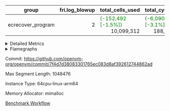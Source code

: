 | group | fri.log_blowup | total_cells_used | total_cycles | total_proof_time_ms |
| --- | --- | --- | --- | --- |
| ecrecover_program | <div style='text-align: right'>2</div>  | <span style="color: green">(-152,492 [-1.5%])</span> <div style='text-align: right'>10,099,312</div>  | <span style="color: green">(-6,090 [-3.1%])</span> <div style='text-align: right'>188,976</div>  | <div style='text-align: right'>1,904.0</div>  |


<details>
<summary>Detailed Metrics</summary>

| commit_exe_time_ms | fri.log_blowup | keygen_time_ms |
| --- | --- | --- |
| <div style='text-align: right'>7.0</div>  | <div style='text-align: right'>2</div>  | <span style="color: green">(-313.0 [-0.4%])</span> <div style='text-align: right'>77,276.0</div>  |

| air_name | constraints | interactions | quotient_deg |
| --- | --- | --- | --- |
| ProgramAir | <div style='text-align: right'>4</div>  | <div style='text-align: right'>1</div>  | <div style='text-align: right'>1</div>  |
| VmConnectorAir | <div style='text-align: right'>9</div>  | <div style='text-align: right'>3</div>  | <div style='text-align: right'>2</div>  |
| PersistentBoundaryAir<8> | <div style='text-align: right'>6</div>  | <div style='text-align: right'>3</div>  | <div style='text-align: right'>2</div>  |
| MemoryMerkleAir<8> | <div style='text-align: right'>40</div>  | <div style='text-align: right'>4</div>  | <div style='text-align: right'>2</div>  |
| AccessAdapterAir<2> | <div style='text-align: right'>14</div>  | <div style='text-align: right'>5</div>  | <div style='text-align: right'>2</div>  |
| AccessAdapterAir<4> | <div style='text-align: right'>14</div>  | <div style='text-align: right'>5</div>  | <div style='text-align: right'>2</div>  |
| AccessAdapterAir<8> | <div style='text-align: right'>14</div>  | <div style='text-align: right'>5</div>  | <div style='text-align: right'>2</div>  |
| AccessAdapterAir<16> | <div style='text-align: right'>14</div>  | <div style='text-align: right'>5</div>  | <div style='text-align: right'>2</div>  |
| AccessAdapterAir<32> | <div style='text-align: right'>14</div>  | <div style='text-align: right'>5</div>  | <div style='text-align: right'>2</div>  |
| AccessAdapterAir<64> | <div style='text-align: right'>14</div>  | <div style='text-align: right'>5</div>  | <div style='text-align: right'>2</div>  |
| VmAirWrapper<Rv32VecHeapAdapterAir<1, 2, 2, 32, 32>, FieldExpressionCoreAir> | <div style='text-align: right'>449</div>  | <div style='text-align: right'>411</div>  | <div style='text-align: right'>2</div>  |
| VmAirWrapper<Rv32VecHeapAdapterAir<2, 2, 2, 32, 32>, FieldExpressionCoreAir> | <div style='text-align: right'>456</div>  | <div style='text-align: right'>422</div>  | <div style='text-align: right'>2</div>  |
| KeccakVmAir | <div style='text-align: right'>4,571</div>  | <div style='text-align: right'>321</div>  | <div style='text-align: right'>2</div>  |
| VmAirWrapper<Rv32IsEqualModAdapterAir<2, 1, 32, 32>, ModularIsEqualCoreAir<32, 4, 8> | <div style='text-align: right'>223</div>  | <div style='text-align: right'>25</div>  | <div style='text-align: right'>2</div>  |
| VmAirWrapper<Rv32VecHeapAdapterAir<2, 1, 1, 32, 32>, ModularMulDivCoreAir> | <div style='text-align: right'>188</div>  | <div style='text-align: right'>156</div>  | <div style='text-align: right'>2</div>  |
| VmAirWrapper<Rv32VecHeapAdapterAir<2, 1, 1, 32, 32>, ModularAddSubCoreAir> | <div style='text-align: right'>126</div>  | <div style='text-align: right'>94</div>  | <div style='text-align: right'>2</div>  |
| VmAirWrapper<Rv32HintStoreAdapterAir, Rv32HintStoreCoreAir> | <div style='text-align: right'>17</div>  | <div style='text-align: right'>15</div>  | <div style='text-align: right'>2</div>  |
| VmAirWrapper<Rv32MultAdapterAir, DivRemCoreAir<4, 8> | <div style='text-align: right'>88</div>  | <div style='text-align: right'>25</div>  | <div style='text-align: right'>2</div>  |
| VmAirWrapper<Rv32MultAdapterAir, MulHCoreAir<4, 8> | <div style='text-align: right'>38</div>  | <div style='text-align: right'>24</div>  | <div style='text-align: right'>2</div>  |
| VmAirWrapper<Rv32MultAdapterAir, MultiplicationCoreAir<4, 8> | <div style='text-align: right'>26</div>  | <div style='text-align: right'>19</div>  | <div style='text-align: right'>2</div>  |
| RangeTupleCheckerAir<2> | <div style='text-align: right'>4</div>  | <div style='text-align: right'>1</div>  | <div style='text-align: right'>1</div>  |
| VmAirWrapper<Rv32RdWriteAdapterAir, Rv32AuipcCoreAir> | <div style='text-align: right'>15</div>  | <div style='text-align: right'>11</div>  | <div style='text-align: right'>2</div>  |
| VmAirWrapper<Rv32JalrAdapterAir, Rv32JalrCoreAir> | <div style='text-align: right'>20</div>  | <div style='text-align: right'>16</div>  | <div style='text-align: right'>2</div>  |
| VmAirWrapper<Rv32CondRdWriteAdapterAir, Rv32JalLuiCoreAir> | <div style='text-align: right'>22</div>  | <div style='text-align: right'>10</div>  | <div style='text-align: right'>2</div>  |
| VmAirWrapper<Rv32BranchAdapterAir, BranchLessThanCoreAir<4, 8> | <div style='text-align: right'>41</div>  | <div style='text-align: right'>13</div>  | <div style='text-align: right'>2</div>  |
| VmAirWrapper<Rv32BranchAdapterAir, BranchEqualCoreAir<4> | <div style='text-align: right'>25</div>  | <div style='text-align: right'>11</div>  | <div style='text-align: right'>2</div>  |
| VmAirWrapper<Rv32LoadStoreAdapterAir, LoadSignExtendCoreAir<4, 8> | <div style='text-align: right'>33</div>  | <div style='text-align: right'>18</div>  | <div style='text-align: right'>2</div>  |
| VmAirWrapper<Rv32LoadStoreAdapterAir, LoadStoreCoreAir<4> | <div style='text-align: right'>38</div>  | <div style='text-align: right'>17</div>  | <div style='text-align: right'>2</div>  |
| VmAirWrapper<Rv32BaseAluAdapterAir, ShiftCoreAir<4, 8> | <div style='text-align: right'>90</div>  | <div style='text-align: right'>23</div>  | <div style='text-align: right'>2</div>  |
| VmAirWrapper<Rv32BaseAluAdapterAir, LessThanCoreAir<4, 8> | <div style='text-align: right'>39</div>  | <div style='text-align: right'>17</div>  | <div style='text-align: right'>2</div>  |
| VmAirWrapper<Rv32BaseAluAdapterAir, BaseAluCoreAir<4, 8> | <div style='text-align: right'>43</div>  | <div style='text-align: right'>19</div>  | <div style='text-align: right'>2</div>  |
| BitwiseOperationLookupAir<8> | <div style='text-align: right'>4</div>  | <div style='text-align: right'>2</div>  | <div style='text-align: right'>2</div>  |
| PhantomAir | <div style='text-align: right'>5</div>  | <div style='text-align: right'>3</div>  | <div style='text-align: right'>2</div>  |
| Poseidon2VmAir<BabyBearParameters> | <div style='text-align: right'>525</div>  | <div style='text-align: right'>32</div>  | <div style='text-align: right'>2</div>  |
| VariableRangeCheckerAir | <div style='text-align: right'>4</div>  | <div style='text-align: right'>1</div>  | <div style='text-align: right'>1</div>  |

| group | segment | stark_prove_excluding_trace_time_ms | total_cells | total_cells_used | total_cycles | trace_gen_time_ms |
| --- | --- | --- | --- | --- | --- | --- |
| ecrecover_program | 0 | <div style='text-align: right'>1,904.0</div>  | <span style="color: red">(+12,360 [+0.0%])</span> <div style='text-align: right'>34,170,231</div>  | <span style="color: green">(-152,492 [-1.5%])</span> <div style='text-align: right'>10,099,312</div>  | <span style="color: green">(-6,090 [-3.1%])</span> <div style='text-align: right'>188,976</div>  | <span style="color: green">(-3.0 [-2.2%])</span> <div style='text-align: right'>134.0</div>  |

| group | chip_name | segment | rows_used |
| --- | --- | --- | --- |
| ecrecover_program | ProgramChip | 0 | <span style="color: red">(+49 [+0.6%])</span> <div style='text-align: right'>8,447</div>  |
| ecrecover_program | VmConnectorAir | 0 | <div style='text-align: right'>2</div>  |
| ecrecover_program | Boundary | 0 | <span style="color: green">(-46 [-1.5%])</span> <div style='text-align: right'>2,990</div>  |
| ecrecover_program | Merkle | 0 | <span style="color: green">(-50 [-1.5%])</span> <div style='text-align: right'>3,290</div>  |
| ecrecover_program | AccessAdapter<2> | 0 | <div style='text-align: right'>132</div>  |
| ecrecover_program | AccessAdapter<4> | 0 | <div style='text-align: right'>68</div>  |
| ecrecover_program | AccessAdapter<8> | 0 | <span style="color: red">(+144 [+2.3%])</span> <div style='text-align: right'>6,514</div>  |
| ecrecover_program | AccessAdapter<16> | 0 | <span style="color: red">(+80 [+2.8%])</span> <div style='text-align: right'>2,958</div>  |
| ecrecover_program | AccessAdapter<32> | 0 | <span style="color: red">(+40 [+2.8%])</span> <div style='text-align: right'>1,480</div>  |
| ecrecover_program | <Rv32VecHeapAdapterAir<1, 2, 2, 32, 32>,FieldExpressionCoreAir> | 0 | <div style='text-align: right'>1,271</div>  |
| ecrecover_program | <Rv32VecHeapAdapterAir<2, 2, 2, 32, 32>,FieldExpressionCoreAir> | 0 | <div style='text-align: right'>726</div>  |
| ecrecover_program | KeccakVmAir | 0 | <div style='text-align: right'>120</div>  |
| ecrecover_program | <Rv32IsEqualModAdapterAir<2, 1, 32, 32>,ModularIsEqualCoreAir<32, 4, 8>> | 0 | <div style='text-align: right'>3,194</div>  |
| ecrecover_program | <Rv32VecHeapAdapterAir<2, 1, 1, 32, 32>,ModularMulDivCoreAir> | 0 | <span style="color: red">(+5 [+31.2%])</span> <div style='text-align: right'>21</div>  |
| ecrecover_program | <Rv32VecHeapAdapterAir<2, 1, 1, 32, 32>,ModularAddSubCoreAir> | 0 | <span style="color: red">(+5 [+83.3%])</span> <div style='text-align: right'>11</div>  |
| ecrecover_program | <Rv32HintStoreAdapterAir,Rv32HintStoreCoreAir> | 0 | <div style='text-align: right'>214</div>  |
| ecrecover_program | <Rv32MultAdapterAir,DivRemCoreAir<4, 8>> | 0 | <div style='text-align: right'>5</div>  |
| ecrecover_program | <Rv32MultAdapterAir,MulHCoreAir<4, 8>> | 0 | <div style='text-align: right'>5</div>  |
| ecrecover_program | <Rv32MultAdapterAir,MultiplicationCoreAir<4, 8>> | 0 | <div style='text-align: right'>16</div>  |
| ecrecover_program | RangeTupleCheckerAir<2> | 0 | <div style='text-align: right'>524,288</div>  |
| ecrecover_program | <Rv32RdWriteAdapterAir,Rv32AuipcCoreAir> | 0 | <span style="color: red">(+5 [+0.6%])</span> <div style='text-align: right'>840</div>  |
| ecrecover_program | <Rv32JalrAdapterAir,Rv32JalrCoreAir> | 0 | <span style="color: red">(+10 [+0.6%])</span> <div style='text-align: right'>1,559</div>  |
| ecrecover_program | <Rv32CondRdWriteAdapterAir,Rv32JalLuiCoreAir> | 0 | <span style="color: green">(-20 [-1.6%])</span> <div style='text-align: right'>1,253</div>  |
| ecrecover_program | <Rv32BranchAdapterAir,BranchLessThanCoreAir<4, 8>> | 0 | <div style='text-align: right'>5,885</div>  |
| ecrecover_program | <Rv32BranchAdapterAir,BranchEqualCoreAir<4>> | 0 | <span style="color: green">(-650 [-5.4%])</span> <div style='text-align: right'>11,286</div>  |
| ecrecover_program | <Rv32LoadStoreAdapterAir,LoadSignExtendCoreAir<4, 8>> | 0 | <div style='text-align: right'>140</div>  |
| ecrecover_program | <Rv32LoadStoreAdapterAir,LoadStoreCoreAir<4>> | 0 | <span style="color: red">(+50 [+0.2%])</span> <div style='text-align: right'>30,976</div>  |
| ecrecover_program | <Rv32BaseAluAdapterAir,ShiftCoreAir<4, 8>> | 0 | <span style="color: green">(-80 [-3.5%])</span> <div style='text-align: right'>2,223</div>  |
| ecrecover_program | <Rv32BaseAluAdapterAir,LessThanCoreAir<4, 8>> | 0 | <span style="color: green">(-310 [-17.7%])</span> <div style='text-align: right'>1,441</div>  |
| ecrecover_program | <Rv32BaseAluAdapterAir,BaseAluCoreAir<4, 8>> | 0 | <span style="color: green">(-2,060 [-5.8%])</span> <div style='text-align: right'>33,349</div>  |
| ecrecover_program | BitwiseOperationLookupAir<8> | 0 | <div style='text-align: right'>65,536</div>  |
| ecrecover_program | PhantomAir | 0 | <div style='text-align: right'>45</div>  |
| ecrecover_program | Poseidon2VmAir<BabyBearParameters> | 0 | <span style="color: green">(-96 [-1.5%])</span> <div style='text-align: right'>6,280</div>  |
| ecrecover_program | VariableRangeCheckerAir | 0 | <div style='text-align: right'>262,144</div>  |

| group | dsl_ir | opcode | segment | frequency |
| --- | --- | --- | --- | --- |
| ecrecover_program |  | ADD | 0 | <span style="color: green">(-1,905 [-6.8%])</span> <div style='text-align: right'>26,111</div>  |
| ecrecover_program |  | AND | 0 | <span style="color: green">(-155 [-3.2%])</span> <div style='text-align: right'>4,690</div>  |
| ecrecover_program |  | AUIPC | 0 | <span style="color: red">(+5 [+0.6%])</span> <div style='text-align: right'>840</div>  |
| ecrecover_program |  | BEQ | 0 | <span style="color: green">(-320 [-4.0%])</span> <div style='text-align: right'>7,619</div>  |
| ecrecover_program |  | BGEU | 0 | <span style="color: red">(+5 [+0.5%])</span> <div style='text-align: right'>930</div>  |
| ecrecover_program |  | BLT | 0 | <div style='text-align: right'>12</div>  |
| ecrecover_program |  | BLTU | 0 | <span style="color: green">(-5 [-0.1%])</span> <div style='text-align: right'>4,943</div>  |
| ecrecover_program |  | BNE | 0 | <span style="color: green">(-330 [-8.3%])</span> <div style='text-align: right'>3,667</div>  |
| ecrecover_program |  | DIVU | 0 | <div style='text-align: right'>5</div>  |
| ecrecover_program |  | EcAddNe | 0 | <div style='text-align: right'>726</div>  |
| ecrecover_program |  | EcDouble | 0 | <div style='text-align: right'>1,271</div>  |
| ecrecover_program |  | HINT_STOREW | 0 | <div style='text-align: right'>214</div>  |
| ecrecover_program |  | IS_EQ | 0 | <div style='text-align: right'>3,203</div>  |
| ecrecover_program |  | JAL | 0 | <span style="color: green">(-10 [-1.0%])</span> <div style='text-align: right'>993</div>  |
| ecrecover_program |  | JALR | 0 | <span style="color: red">(+10 [+0.6%])</span> <div style='text-align: right'>1,559</div>  |
| ecrecover_program |  | KECCAK256 | 0 | <div style='text-align: right'>5</div>  |
| ecrecover_program |  | LOADB | 0 | <div style='text-align: right'>140</div>  |
| ecrecover_program |  | LOADBU | 0 | <div style='text-align: right'>2,450</div>  |
| ecrecover_program |  | LOADW | 0 | <span style="color: red">(+125 [+0.9%])</span> <div style='text-align: right'>14,651</div>  |
| ecrecover_program |  | LUI | 0 | <span style="color: green">(-10 [-3.7%])</span> <div style='text-align: right'>260</div>  |
| ecrecover_program |  | MUL | 0 | <div style='text-align: right'>16</div>  |
| ecrecover_program |  | MULHU | 0 | <div style='text-align: right'>5</div>  |
| ecrecover_program |  | ModularAddSub | 0 | <span style="color: red">(+5 [+71.4%])</span> <div style='text-align: right'>12</div>  |
| ecrecover_program |  | ModularMulDiv | 0 | <span style="color: red">(+5 [+18.5%])</span> <div style='text-align: right'>32</div>  |
| ecrecover_program |  | OR | 0 | <div style='text-align: right'>1,302</div>  |
| ecrecover_program |  | PHANTOM | 0 | <div style='text-align: right'>45</div>  |
| ecrecover_program |  | SETUP_ISEQ | 0 | <div style='text-align: right'>2</div>  |
| ecrecover_program |  | SLL | 0 | <span style="color: red">(+80 [+6.7%])</span> <div style='text-align: right'>1,272</div>  |
| ecrecover_program |  | SLTU | 0 | <span style="color: green">(-310 [-17.7%])</span> <div style='text-align: right'>1,441</div>  |
| ecrecover_program |  | SRL | 0 | <span style="color: green">(-160 [-14.4%])</span> <div style='text-align: right'>951</div>  |
| ecrecover_program |  | STOREB | 0 | <span style="color: green">(-320 [-22.3%])</span> <div style='text-align: right'>1,114</div>  |
| ecrecover_program |  | STOREW | 0 | <span style="color: red">(+245 [+2.0%])</span> <div style='text-align: right'>12,761</div>  |
| ecrecover_program |  | SUB | 0 | <div style='text-align: right'>1,221</div>  |
| ecrecover_program |  | XOR | 0 | <div style='text-align: right'>25</div>  |

| group | air_name | dsl_ir | opcode | segment | cells_used |
| --- | --- | --- | --- | --- | --- |
| ecrecover_program | <Rv32BaseAluAdapterAir,BaseAluCoreAir<4, 8>> |  | ADD | 0 | <span style="color: green">(-68,580 [-6.8%])</span> <div style='text-align: right'>939,996</div>  |
| ecrecover_program | AccessAdapter<8> |  | ADD | 0 | <span style="color: green">(-17 [-25.0%])</span> <div style='text-align: right'>51</div>  |
| ecrecover_program | Boundary |  | ADD | 0 | <span style="color: green">(-40 [-25.0%])</span> <div style='text-align: right'>120</div>  |
| ecrecover_program | Merkle |  | ADD | 0 | <div style='text-align: right'>64</div>  |
| ecrecover_program | <Rv32BaseAluAdapterAir,BaseAluCoreAir<4, 8>> |  | AND | 0 | <span style="color: green">(-5,580 [-3.2%])</span> <div style='text-align: right'>168,840</div>  |
| ecrecover_program | <Rv32RdWriteAdapterAir,Rv32AuipcCoreAir> |  | AUIPC | 0 | <span style="color: red">(+105 [+0.6%])</span> <div style='text-align: right'>17,640</div>  |
| ecrecover_program | AccessAdapter<8> |  | AUIPC | 0 | <div style='text-align: right'>51</div>  |
| ecrecover_program | Boundary |  | AUIPC | 0 | <div style='text-align: right'>120</div>  |
| ecrecover_program | Merkle |  | AUIPC | 0 | <div style='text-align: right'>3,520</div>  |
| ecrecover_program | <Rv32BranchAdapterAir,BranchEqualCoreAir<4>> |  | BEQ | 0 | <span style="color: green">(-8,320 [-4.0%])</span> <div style='text-align: right'>198,094</div>  |
| ecrecover_program | <Rv32BranchAdapterAir,BranchLessThanCoreAir<4, 8>> |  | BGEU | 0 | <span style="color: red">(+160 [+0.5%])</span> <div style='text-align: right'>29,760</div>  |
| ecrecover_program | <Rv32BranchAdapterAir,BranchLessThanCoreAir<4, 8>> |  | BLT | 0 | <div style='text-align: right'>384</div>  |
| ecrecover_program | <Rv32BranchAdapterAir,BranchLessThanCoreAir<4, 8>> |  | BLTU | 0 | <span style="color: green">(-160 [-0.1%])</span> <div style='text-align: right'>158,176</div>  |
| ecrecover_program | <Rv32BranchAdapterAir,BranchEqualCoreAir<4>> |  | BNE | 0 | <span style="color: green">(-8,580 [-8.3%])</span> <div style='text-align: right'>95,342</div>  |
| ecrecover_program | <Rv32MultAdapterAir,DivRemCoreAir<4, 8>> |  | DIVU | 0 | <div style='text-align: right'>285</div>  |
| ecrecover_program | <Rv32VecHeapAdapterAir<2, 2, 2, 32, 32>,FieldExpressionCoreAir> |  | EcAddNe | 0 | <div style='text-align: right'>449,394</div>  |
| ecrecover_program | AccessAdapter<16> |  | EcAddNe | 0 | <div style='text-align: right'>27,175</div>  |
| ecrecover_program | AccessAdapter<32> |  | EcAddNe | 0 | <div style='text-align: right'>22,304</div>  |
| ecrecover_program | AccessAdapter<8> |  | EcAddNe | 0 | <div style='text-align: right'>36,890</div>  |
| ecrecover_program | Boundary |  | EcAddNe | 0 | <div style='text-align: right'>160</div>  |
| ecrecover_program | Merkle |  | EcAddNe | 0 | <div style='text-align: right'>256</div>  |
| ecrecover_program | <Rv32VecHeapAdapterAir<1, 2, 2, 32, 32>,FieldExpressionCoreAir> |  | EcDouble | 0 | <div style='text-align: right'>690,153</div>  |
| ecrecover_program | AccessAdapter<16> |  | EcDouble | 0 | <div style='text-align: right'>1,600</div>  |
| ecrecover_program | AccessAdapter<32> |  | EcDouble | 0 | <div style='text-align: right'>1,312</div>  |
| ecrecover_program | AccessAdapter<8> |  | EcDouble | 0 | <span style="color: red">(+136 [+6.7%])</span> <div style='text-align: right'>2,176</div>  |
| ecrecover_program | <Rv32HintStoreAdapterAir,Rv32HintStoreCoreAir> |  | HINT_STOREW | 0 | <div style='text-align: right'>5,564</div>  |
| ecrecover_program | AccessAdapter<8> |  | HINT_STOREW | 0 | <span style="color: red">(+68 [+4.5%])</span> <div style='text-align: right'>1,581</div>  |
| ecrecover_program | Boundary |  | HINT_STOREW | 0 | <span style="color: red">(+160 [+4.5%])</span> <div style='text-align: right'>3,720</div>  |
| ecrecover_program | Merkle |  | HINT_STOREW | 0 | <span style="color: red">(+384 [+5.8%])</span> <div style='text-align: right'>6,976</div>  |
| ecrecover_program | <Rv32IsEqualModAdapterAir<2, 1, 32, 32>,ModularIsEqualCoreAir<32, 4, 8>> |  | IS_EQ | 0 | <div style='text-align: right'>531,698</div>  |
| ecrecover_program | AccessAdapter<16> |  | IS_EQ | 0 | <div style='text-align: right'>4,500</div>  |
| ecrecover_program | AccessAdapter<32> |  | IS_EQ | 0 | <div style='text-align: right'>3,690</div>  |
| ecrecover_program | AccessAdapter<8> |  | IS_EQ | 0 | <div style='text-align: right'>6,052</div>  |
| ecrecover_program | Boundary |  | IS_EQ | 0 | <div style='text-align: right'>160</div>  |
| ecrecover_program | Merkle |  | IS_EQ | 0 | <span style="color: red">(+64 [+14.3%])</span> <div style='text-align: right'>512</div>  |
| ecrecover_program | <Rv32CondRdWriteAdapterAir,Rv32JalLuiCoreAir> |  | JAL | 0 | <span style="color: green">(-180 [-1.0%])</span> <div style='text-align: right'>17,874</div>  |
| ecrecover_program | <Rv32JalrAdapterAir,Rv32JalrCoreAir> |  | JALR | 0 | <span style="color: red">(+280 [+0.6%])</span> <div style='text-align: right'>43,652</div>  |
| ecrecover_program | AccessAdapter<8> |  | KECCAK256 | 0 | <div style='text-align: right'>68</div>  |
| ecrecover_program | Boundary |  | KECCAK256 | 0 | <div style='text-align: right'>160</div>  |
| ecrecover_program | KeccakVmAir |  | KECCAK256 | 0 | <div style='text-align: right'>379,680</div>  |
| ecrecover_program | Merkle |  | KECCAK256 | 0 | <div style='text-align: right'>128</div>  |
| ecrecover_program | <Rv32LoadStoreAdapterAir,LoadSignExtendCoreAir<4, 8>> |  | LOADB | 0 | <div style='text-align: right'>4,900</div>  |
| ecrecover_program | <Rv32LoadStoreAdapterAir,LoadStoreCoreAir<4>> |  | LOADBU | 0 | <div style='text-align: right'>98,000</div>  |
| ecrecover_program | AccessAdapter<16> |  | LOADBU | 0 | <div style='text-align: right'>125</div>  |
| ecrecover_program | AccessAdapter<32> |  | LOADBU | 0 | <div style='text-align: right'>205</div>  |
| ecrecover_program | AccessAdapter<8> |  | LOADBU | 0 | <span style="color: red">(+34 [+40.0%])</span> <div style='text-align: right'>119</div>  |
| ecrecover_program | Boundary |  | LOADBU | 0 | <div style='text-align: right'>80</div>  |
| ecrecover_program | Merkle |  | LOADBU | 0 | <div style='text-align: right'>64</div>  |
| ecrecover_program | <Rv32LoadStoreAdapterAir,LoadStoreCoreAir<4>> |  | LOADW | 0 | <span style="color: red">(+5,000 [+0.9%])</span> <div style='text-align: right'>586,040</div>  |
| ecrecover_program | AccessAdapter<16> |  | LOADW | 0 | <span style="color: red">(+500 [+2.8%])</span> <div style='text-align: right'>18,125</div>  |
| ecrecover_program | AccessAdapter<32> |  | LOADW | 0 | <span style="color: red">(+410 [+2.9%])</span> <div style='text-align: right'>14,760</div>  |
| ecrecover_program | AccessAdapter<8> |  | LOADW | 0 | <span style="color: red">(+663 [+2.7%])</span> <div style='text-align: right'>24,939</div>  |
| ecrecover_program | Boundary |  | LOADW | 0 | <span style="color: green">(-40 [-7.7%])</span> <div style='text-align: right'>480</div>  |
| ecrecover_program | Merkle |  | LOADW | 0 | <span style="color: green">(-64 [-1.8%])</span> <div style='text-align: right'>3,584</div>  |
| ecrecover_program | <Rv32CondRdWriteAdapterAir,Rv32JalLuiCoreAir> |  | LUI | 0 | <span style="color: green">(-180 [-3.7%])</span> <div style='text-align: right'>4,680</div>  |
| ecrecover_program | AccessAdapter<8> |  | LUI | 0 | <div style='text-align: right'>17</div>  |
| ecrecover_program | Boundary |  | LUI | 0 | <div style='text-align: right'>40</div>  |
| ecrecover_program | <Rv32MultAdapterAir,MultiplicationCoreAir<4, 8>> |  | MUL | 0 | <div style='text-align: right'>496</div>  |
| ecrecover_program | <Rv32MultAdapterAir,MulHCoreAir<4, 8>> |  | MULHU | 0 | <div style='text-align: right'>195</div>  |
| ecrecover_program | <Rv32VecHeapAdapterAir<2, 1, 1, 32, 32>,ModularAddSubCoreAir> |  | ModularAddSub | 0 | <span style="color: red">(+995 [+71.4%])</span> <div style='text-align: right'>2,388</div>  |
| ecrecover_program | AccessAdapter<16> |  | ModularAddSub | 0 | <span style="color: red">(+500 [+71.4%])</span> <div style='text-align: right'>1,200</div>  |
| ecrecover_program | AccessAdapter<2> |  | ModularAddSub | 0 | <div style='text-align: right'>726</div>  |
| ecrecover_program | AccessAdapter<32> |  | ModularAddSub | 0 | <span style="color: red">(+410 [+71.4%])</span> <div style='text-align: right'>984</div>  |
| ecrecover_program | AccessAdapter<4> |  | ModularAddSub | 0 | <div style='text-align: right'>442</div>  |
| ecrecover_program | AccessAdapter<8> |  | ModularAddSub | 0 | <span style="color: red">(+680 [+70.2%])</span> <div style='text-align: right'>1,649</div>  |
| ecrecover_program | Boundary |  | ModularAddSub | 0 | <div style='text-align: right'>680</div>  |
| ecrecover_program | Merkle |  | ModularAddSub | 0 | <div style='text-align: right'>2,624</div>  |
| ecrecover_program | <Rv32VecHeapAdapterAir<2, 1, 1, 32, 32>,ModularMulDivCoreAir> |  | ModularMulDiv | 0 | <span style="color: red">(+1,305 [+18.5%])</span> <div style='text-align: right'>8,352</div>  |
| ecrecover_program | AccessAdapter<16> |  | ModularMulDiv | 0 | <span style="color: red">(+500 [+25.0%])</span> <div style='text-align: right'>2,500</div>  |
| ecrecover_program | AccessAdapter<32> |  | ModularMulDiv | 0 | <span style="color: red">(+410 [+25.0%])</span> <div style='text-align: right'>2,050</div>  |
| ecrecover_program | AccessAdapter<8> |  | ModularMulDiv | 0 | <span style="color: red">(+680 [+25.0%])</span> <div style='text-align: right'>3,400</div>  |
| ecrecover_program | <Rv32BaseAluAdapterAir,BaseAluCoreAir<4, 8>> |  | OR | 0 | <div style='text-align: right'>46,872</div>  |
| ecrecover_program | PhantomAir |  | PHANTOM | 0 | <div style='text-align: right'>270</div>  |
| ecrecover_program | <Rv32IsEqualModAdapterAir<2, 1, 32, 32>,ModularIsEqualCoreAir<32, 4, 8>> |  | SETUP_ISEQ | 0 | <div style='text-align: right'>332</div>  |
| ecrecover_program | <Rv32BaseAluAdapterAir,ShiftCoreAir<4, 8>> |  | SLL | 0 | <span style="color: red">(+4,240 [+6.7%])</span> <div style='text-align: right'>67,416</div>  |
| ecrecover_program | <Rv32BaseAluAdapterAir,LessThanCoreAir<4, 8>> |  | SLTU | 0 | <span style="color: green">(-11,470 [-17.7%])</span> <div style='text-align: right'>53,317</div>  |
| ecrecover_program | <Rv32BaseAluAdapterAir,ShiftCoreAir<4, 8>> |  | SRL | 0 | <span style="color: green">(-8,480 [-14.4%])</span> <div style='text-align: right'>50,403</div>  |
| ecrecover_program | <Rv32LoadStoreAdapterAir,LoadStoreCoreAir<4>> |  | STOREB | 0 | <span style="color: green">(-12,800 [-22.3%])</span> <div style='text-align: right'>44,560</div>  |
| ecrecover_program | AccessAdapter<16> |  | STOREB | 0 | <span style="color: green">(-175 [-28.0%])</span> <div style='text-align: right'>450</div>  |
| ecrecover_program | AccessAdapter<32> |  | STOREB | 0 | <span style="color: green">(-123 [-17.6%])</span> <div style='text-align: right'>574</div>  |
| ecrecover_program | AccessAdapter<8> |  | STOREB | 0 | <span style="color: green">(-272 [-23.9%])</span> <div style='text-align: right'>867</div>  |
| ecrecover_program | Boundary |  | STOREB | 0 | <span style="color: green">(-200 [-16.7%])</span> <div style='text-align: right'>1,000</div>  |
| ecrecover_program | Merkle |  | STOREB | 0 | <span style="color: green">(-576 [-22.0%])</span> <div style='text-align: right'>2,048</div>  |
| ecrecover_program | <Rv32LoadStoreAdapterAir,LoadStoreCoreAir<4>> |  | STOREW | 0 | <span style="color: red">(+9,800 [+2.0%])</span> <div style='text-align: right'>510,440</div>  |
| ecrecover_program | AccessAdapter<16> |  | STOREW | 0 | <span style="color: red">(+775 [+29.0%])</span> <div style='text-align: right'>3,450</div>  |
| ecrecover_program | AccessAdapter<32> |  | STOREW | 0 | <span style="color: red">(+615 [+30.0%])</span> <div style='text-align: right'>2,665</div>  |
| ecrecover_program | AccessAdapter<8> |  | STOREW | 0 | <span style="color: red">(+748 [+2.8%])</span> <div style='text-align: right'>27,387</div>  |
| ecrecover_program | Boundary |  | STOREW | 0 | <span style="color: green">(-560 [-1.0%])</span> <div style='text-align: right'>53,080</div>  |
| ecrecover_program | Merkle |  | STOREW | 0 | <span style="color: green">(-1,024 [-1.2%])</span> <div style='text-align: right'>85,440</div>  |
| ecrecover_program | <Rv32BaseAluAdapterAir,BaseAluCoreAir<4, 8>> |  | SUB | 0 | <div style='text-align: right'>43,956</div>  |
| ecrecover_program | <Rv32BaseAluAdapterAir,BaseAluCoreAir<4, 8>> |  | XOR | 0 | <div style='text-align: right'>900</div>  |

| group | execute_time_ms | fri.log_blowup | num_segments | total_cells_used | total_cycles | total_proof_time_ms |
| --- | --- | --- | --- | --- | --- | --- |
| ecrecover_program | <span style="color: green">(-4.0 [-1.3%])</span> <div style='text-align: right'>294.0</div>  | <div style='text-align: right'>2</div>  | <div style='text-align: right'>1</div>  | <span style="color: green">(-152,492 [-1.5%])</span> <div style='text-align: right'>10,099,312</div>  | <span style="color: green">(-6,090 [-3.1%])</span> <div style='text-align: right'>188,976</div>  | <div style='text-align: right'>1,904.0</div>  |

| group | air_name | segment | cells | main_cols | perm_cols | prep_cols | rows |
| --- | --- | --- | --- | --- | --- | --- | --- |
| ecrecover_program | ProgramAir | 0 | <div style='text-align: right'>294,912</div>  | <div style='text-align: right'>10</div>  | <div style='text-align: right'>8</div>  |  | <div style='text-align: right'>16,384</div>  |
| ecrecover_program | VmConnectorAir | 0 | <div style='text-align: right'>32</div>  | <div style='text-align: right'>4</div>  | <div style='text-align: right'>12</div>  | <div style='text-align: right'>1</div>  | <div style='text-align: right'>2</div>  |
| ecrecover_program | PersistentBoundaryAir<8> | 0 | <div style='text-align: right'>131,072</div>  | <div style='text-align: right'>20</div>  | <div style='text-align: right'>12</div>  |  | <div style='text-align: right'>4,096</div>  |
| ecrecover_program | MemoryMerkleAir<8> | 0 | <div style='text-align: right'>212,992</div>  | <div style='text-align: right'>32</div>  | <div style='text-align: right'>20</div>  |  | <div style='text-align: right'>4,096</div>  |
| ecrecover_program | AccessAdapterAir<2> | 0 | <div style='text-align: right'>8,960</div>  | <div style='text-align: right'>11</div>  | <div style='text-align: right'>24</div>  |  | <div style='text-align: right'>256</div>  |
| ecrecover_program | AccessAdapterAir<4> | 0 | <div style='text-align: right'>4,736</div>  | <div style='text-align: right'>13</div>  | <div style='text-align: right'>24</div>  |  | <div style='text-align: right'>128</div>  |
| ecrecover_program | AccessAdapterAir<8> | 0 | <div style='text-align: right'>335,872</div>  | <div style='text-align: right'>17</div>  | <div style='text-align: right'>24</div>  |  | <div style='text-align: right'>8,192</div>  |
| ecrecover_program | AccessAdapterAir<16> | 0 | <div style='text-align: right'>200,704</div>  | <div style='text-align: right'>25</div>  | <div style='text-align: right'>24</div>  |  | <div style='text-align: right'>4,096</div>  |
| ecrecover_program | AccessAdapterAir<32> | 0 | <div style='text-align: right'>133,120</div>  | <div style='text-align: right'>41</div>  | <div style='text-align: right'>24</div>  |  | <div style='text-align: right'>2,048</div>  |
| ecrecover_program | VmAirWrapper<Rv32VecHeapAdapterAir<1, 2, 2, 32, 32>, FieldExpressionCoreAir> | 0 | <div style='text-align: right'>2,807,808</div>  | <div style='text-align: right'>543</div>  | <div style='text-align: right'>828</div>  |  | <div style='text-align: right'>2,048</div>  |
| ecrecover_program | VmAirWrapper<Rv32VecHeapAdapterAir<2, 2, 2, 32, 32>, FieldExpressionCoreAir> | 0 | <div style='text-align: right'>1,502,208</div>  | <div style='text-align: right'>619</div>  | <div style='text-align: right'>848</div>  |  | <div style='text-align: right'>1,024</div>  |
| ecrecover_program | KeccakVmAir | 0 | <div style='text-align: right'>569,856</div>  | <div style='text-align: right'>3,164</div>  | <div style='text-align: right'>1,288</div>  |  | <div style='text-align: right'>128</div>  |
| ecrecover_program | VmAirWrapper<Rv32IsEqualModAdapterAir<2, 1, 32, 32>, ModularIsEqualCoreAir<32, 4, 8> | 0 | <div style='text-align: right'>909,312</div>  | <div style='text-align: right'>166</div>  | <div style='text-align: right'>56</div>  |  | <div style='text-align: right'>4,096</div>  |
| ecrecover_program | VmAirWrapper<Rv32VecHeapAdapterAir<2, 1, 1, 32, 32>, ModularMulDivCoreAir> | 0 | <span style="color: red">(+9,232 [+100.0%])</span> <div style='text-align: right'>18,464</div>  | <div style='text-align: right'>261</div>  | <div style='text-align: right'>316</div>  |  | <span style="color: red">(+16 [+100.0%])</span> <div style='text-align: right'>32</div>  |
| ecrecover_program | VmAirWrapper<Rv32VecHeapAdapterAir<2, 1, 1, 32, 32>, ModularAddSubCoreAir> | 0 | <span style="color: red">(+3,128 [+100.0%])</span> <div style='text-align: right'>6,256</div>  | <div style='text-align: right'>199</div>  | <div style='text-align: right'>192</div>  |  | <span style="color: red">(+8 [+100.0%])</span> <div style='text-align: right'>16</div>  |
| ecrecover_program | VmAirWrapper<Rv32HintStoreAdapterAir, Rv32HintStoreCoreAir> | 0 | <div style='text-align: right'>15,872</div>  | <div style='text-align: right'>26</div>  | <div style='text-align: right'>36</div>  |  | <div style='text-align: right'>256</div>  |
| ecrecover_program | VmAirWrapper<Rv32MultAdapterAir, DivRemCoreAir<4, 8> | 0 | <div style='text-align: right'>1,288</div>  | <div style='text-align: right'>57</div>  | <div style='text-align: right'>104</div>  |  | <div style='text-align: right'>8</div>  |
| ecrecover_program | VmAirWrapper<Rv32MultAdapterAir, MulHCoreAir<4, 8> | 0 | <div style='text-align: right'>1,112</div>  | <div style='text-align: right'>39</div>  | <div style='text-align: right'>100</div>  |  | <div style='text-align: right'>8</div>  |
| ecrecover_program | VmAirWrapper<Rv32MultAdapterAir, MultiplicationCoreAir<4, 8> | 0 | <div style='text-align: right'>1,776</div>  | <div style='text-align: right'>31</div>  | <div style='text-align: right'>80</div>  |  | <div style='text-align: right'>16</div>  |
| ecrecover_program | RangeTupleCheckerAir<2> | 0 | <div style='text-align: right'>4,718,592</div>  | <div style='text-align: right'>1</div>  | <div style='text-align: right'>8</div>  | <div style='text-align: right'>2</div>  | <div style='text-align: right'>524,288</div>  |
| ecrecover_program | VmAirWrapper<Rv32RdWriteAdapterAir, Rv32AuipcCoreAir> | 0 | <div style='text-align: right'>50,176</div>  | <div style='text-align: right'>21</div>  | <div style='text-align: right'>28</div>  |  | <div style='text-align: right'>1,024</div>  |
| ecrecover_program | VmAirWrapper<Rv32JalrAdapterAir, Rv32JalrCoreAir> | 0 | <div style='text-align: right'>131,072</div>  | <div style='text-align: right'>28</div>  | <div style='text-align: right'>36</div>  |  | <div style='text-align: right'>2,048</div>  |
| ecrecover_program | VmAirWrapper<Rv32CondRdWriteAdapterAir, Rv32JalLuiCoreAir> | 0 | <div style='text-align: right'>126,976</div>  | <div style='text-align: right'>18</div>  | <div style='text-align: right'>44</div>  |  | <div style='text-align: right'>2,048</div>  |
| ecrecover_program | VmAirWrapper<Rv32BranchAdapterAir, BranchLessThanCoreAir<4, 8> | 0 | <div style='text-align: right'>720,896</div>  | <div style='text-align: right'>32</div>  | <div style='text-align: right'>56</div>  |  | <div style='text-align: right'>8,192</div>  |
| ecrecover_program | VmAirWrapper<Rv32BranchAdapterAir, BranchEqualCoreAir<4> | 0 | <div style='text-align: right'>1,212,416</div>  | <div style='text-align: right'>26</div>  | <div style='text-align: right'>48</div>  |  | <div style='text-align: right'>16,384</div>  |
| ecrecover_program | VmAirWrapper<Rv32LoadStoreAdapterAir, LoadSignExtendCoreAir<4, 8> | 0 | <div style='text-align: right'>28,416</div>  | <div style='text-align: right'>35</div>  | <div style='text-align: right'>76</div>  |  | <div style='text-align: right'>256</div>  |
| ecrecover_program | VmAirWrapper<Rv32LoadStoreAdapterAir, LoadStoreCoreAir<4> | 0 | <div style='text-align: right'>3,670,016</div>  | <div style='text-align: right'>40</div>  | <div style='text-align: right'>72</div>  |  | <div style='text-align: right'>32,768</div>  |
| ecrecover_program | VmAirWrapper<Rv32BaseAluAdapterAir, ShiftCoreAir<4, 8> | 0 | <div style='text-align: right'>430,080</div>  | <div style='text-align: right'>53</div>  | <div style='text-align: right'>52</div>  |  | <div style='text-align: right'>4,096</div>  |
| ecrecover_program | VmAirWrapper<Rv32BaseAluAdapterAir, LessThanCoreAir<4, 8> | 0 | <div style='text-align: right'>157,696</div>  | <div style='text-align: right'>37</div>  | <div style='text-align: right'>40</div>  |  | <div style='text-align: right'>2,048</div>  |
| ecrecover_program | VmAirWrapper<Rv32BaseAluAdapterAir, BaseAluCoreAir<4, 8> | 0 | <div style='text-align: right'>7,602,176</div>  | <div style='text-align: right'>36</div>  | <div style='text-align: right'>80</div>  |  | <div style='text-align: right'>65,536</div>  |
| ecrecover_program | BitwiseOperationLookupAir<8> | 0 | <div style='text-align: right'>655,360</div>  | <div style='text-align: right'>2</div>  | <div style='text-align: right'>8</div>  | <div style='text-align: right'>3</div>  | <div style='text-align: right'>65,536</div>  |
| ecrecover_program | PhantomAir | 0 | <div style='text-align: right'>1,152</div>  | <div style='text-align: right'>6</div>  | <div style='text-align: right'>12</div>  |  | <div style='text-align: right'>64</div>  |
| ecrecover_program | Poseidon2VmAir<BabyBearParameters> | 0 | <div style='text-align: right'>5,136,384</div>  | <div style='text-align: right'>559</div>  | <div style='text-align: right'>68</div>  |  | <div style='text-align: right'>8,192</div>  |
| ecrecover_program | VariableRangeCheckerAir | 0 | <div style='text-align: right'>2,359,296</div>  | <div style='text-align: right'>1</div>  | <div style='text-align: right'>8</div>  | <div style='text-align: right'>2</div>  | <div style='text-align: right'>262,144</div>  |

</details>



<details>
<summary>Flamegraphs</summary>

[![](https://openvm-public-data-sandbox-us-east-1.s3.us-east-1.amazonaws.com/benchmark/github/flamegraphs/7f4d7d38083301765ec083d8af392612744862ad/ecrecover-ecrecover_program.dsl_ir.opcode.air_name.cells_used.reverse.svg)](https://openvm-public-data-sandbox-us-east-1.s3.us-east-1.amazonaws.com/benchmark/github/flamegraphs/7f4d7d38083301765ec083d8af392612744862ad/ecrecover-ecrecover_program.dsl_ir.opcode.air_name.cells_used.reverse.svg)
[![](https://openvm-public-data-sandbox-us-east-1.s3.us-east-1.amazonaws.com/benchmark/github/flamegraphs/7f4d7d38083301765ec083d8af392612744862ad/ecrecover-ecrecover_program.dsl_ir.opcode.air_name.cells_used.svg)](https://openvm-public-data-sandbox-us-east-1.s3.us-east-1.amazonaws.com/benchmark/github/flamegraphs/7f4d7d38083301765ec083d8af392612744862ad/ecrecover-ecrecover_program.dsl_ir.opcode.air_name.cells_used.svg)
[![](https://openvm-public-data-sandbox-us-east-1.s3.us-east-1.amazonaws.com/benchmark/github/flamegraphs/7f4d7d38083301765ec083d8af392612744862ad/ecrecover-ecrecover_program.dsl_ir.opcode.frequency.reverse.svg)](https://openvm-public-data-sandbox-us-east-1.s3.us-east-1.amazonaws.com/benchmark/github/flamegraphs/7f4d7d38083301765ec083d8af392612744862ad/ecrecover-ecrecover_program.dsl_ir.opcode.frequency.reverse.svg)
[![](https://openvm-public-data-sandbox-us-east-1.s3.us-east-1.amazonaws.com/benchmark/github/flamegraphs/7f4d7d38083301765ec083d8af392612744862ad/ecrecover-ecrecover_program.dsl_ir.opcode.frequency.svg)](https://openvm-public-data-sandbox-us-east-1.s3.us-east-1.amazonaws.com/benchmark/github/flamegraphs/7f4d7d38083301765ec083d8af392612744862ad/ecrecover-ecrecover_program.dsl_ir.opcode.frequency.svg)

</details>

Commit: https://github.com/openvm-org/openvm/commit/7f4d7d38083301765ec083d8af392612744862ad

Max Segment Length: 1048476

Instance Type: 64cpu-linux-arm64

Memory Allocator: mimalloc

[Benchmark Workflow](https://github.com/openvm-org/openvm/actions/runs/12378845402)
